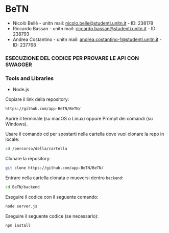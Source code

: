 # BeTN

- Nicolò Bellè - unitn mail: nicolo.belle@studenti.unitn.it - ID: 238178
- Riccardo Bassan - unitn mail: riccardo.bassan@studenti.unitn.it - ID: 238793
- Andrea Costantino - unitn mail: andrea.costantino-1@studenti.unitn.it - ID: 237768

### ESECUZIONE DEL CODICE PER PROVARE LE API CON SWAGGER

### Tools and Libraries
- Node.js

Copiare il link della repository:
```bash
https://github.com/app-BeTN/BeTN/
```

Aprire il terminale (su macOS o Linux) oppure Prompt dei comandi (su Windows).

Usare il comando cd per spostarti nella cartella dove vuoi clonare la repo in locale:
```bash
cd /percorso/della/cartella
```

Clonare la repository:
```bash
git clone https://github.com/app-BeTN/BeTN/
```

Entrare nella cartella clonata e muoversi dentro `backend`:
```bash
cd BeTN/backend
```

Eseguire il codice con il seguente comando:
```bash
node server.js
```

Eseguire il seguente codice (se necessario):
```bash
npm install
```







